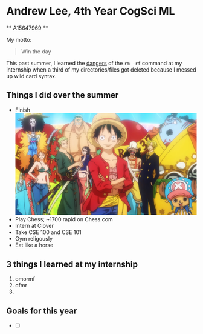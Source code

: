 # Andrew Lee, 4th Year CogSci ML
** A15647969 **

My motto:
> Win the day

This past summer, I learned the [dangers](https://www.tecmint.com/10-most-dangerous-commands-you-should-never-execute-on-linux/) of the `rm -rf` command at my internship when a third of my directories/files got deleted because I messed up wild card syntax.

## Things I did over the summer
- Finish ![One Piece](SHC.png) 
- Play Chess; ~1700 rapid on Chess.com
- Intern at Clover
- Take CSE 100 and CSE 101
- Gym religously
- Eat like a horse

## 3 things I learned at my internship
1. omormf
2. ofmr
3. 

## Goals for this year
- [ ] 

